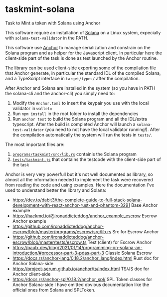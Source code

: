 # taskmint-solana
Task to Mint a token with Solana using Anchor

This software require an installation of [Solana](https://docs.solana.com/cli/install-solana-cli-tools) on a Linux system, expecially with `solana-test-validator` in the PATH.

This software use [Anchor](https://github.com/project-serum/anchor) to manage serialization and constrain on the Solana program and as helper for the Javascript client.
In particular here the client-side part of the task is done as test launched by the Anchor routine. 

The library can be used client-side exporting some of the compilation file that Anchor generate, in particular the standard IDL of the compiled Solana, and a TypeScript interface
in `target/types/` after the compilation.

After Anchor and Solana are installed in the system (so you have in PATH the solana-cli and the anchor-cli) you simply need to:
1. Modify the `Anchor.toml` to insert the keypair you use with the local validator in `wallet=`
2. Run `npm install` in the root folder to install the dependencies
3. Run `anchor test` to build the Solana program and all the IDL/extra typescript. After the build is completed Anchor will launch a `solana-test-validator` 
(you need to not have the local validator running!). After the compilation automatically the system will run the tests in `tests/`.

The most important files are:
1. [`programs/taskmint/src/lib.rs`](programs/taskmint/src/lib.rs) containis the Solana program
2. [`tests/taskmint.js`](tests/taskmint.js) that contains the testcode with the client-side part of the task

Anchor is very very powerfull but it's not well documented as library, so almost all the information needed to implement the task were recovered from reading the code and using examples. Here the documentation I've used to understand better the library and Solana:
- https://dev.to/dabit3/the-complete-guide-to-full-stack-solana-development-with-react-anchor-rust-and-phantom-3291 Base Anchor example
- https://hackmd.io/@ironaddicteddog/anchor_example_escrow Escrow Anchor example
- https://github.com/ironaddicteddog/anchor-escrow/blob/master/programs/escrow/src/lib.rs Src for Escrow Anchor
- https://github.com/ironaddicteddog/anchor-escrow/blob/master/tests/escrow.ts Test (client) for Escrow Anchor
- https://paulx.dev/blog/2021/01/14/programming-on-solana-an-introduction/#processor-part-3-pdas-part-3 Classic Solana Escrow
- https://docs.rs/anchor-lang/0.18.2/anchor_lang/index.html Rust doc for Anchor Solana-side
- https://project-serum.github.io/anchor/ts/index.html TS/JS doc for Anchor client-side
- https://docs.rs/anchor-spl/0.18.2/anchor_spl/ SPL Token classes for Anchor Solana-side
I have omitted obvious documentation like the official ones from Solana and SPLToken.

